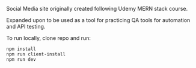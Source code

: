 Social Media site originally created following Udemy MERN stack course.

Expanded upon to be used as a tool for practicing QA tools for automation and API testing.

To run locally, clone repo and run:

```
npm install
npm run client-install
npm run dev
```
